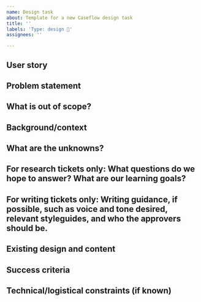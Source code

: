 ```yaml
---
name: Design task
about: Template for a new Caseflow design task
title: ''
labels: 'Type: design 💅'
assignees: ''

---
```


<!-- The goal of this template is to be a tool to help write good design, research, and writing tasks that stem off of a user story and/or epic. It is not intended as a mandate, adapt as needed. -->

## User story
<!-- Include a user story, if it exists. Be specific about which users you're talking about, please. -->

## Problem statement
<!-- Describe the problem the design, writing, or research is intended to solve. -->

## What is out of scope?
<!-- This can be particularly helpful for research tickets. Does not need to be an exhaustive list, but should clearly define the boundaries of the work -->

## Background/context
<!-- Why are we designing/writing this? Who is it for? What research has been done that tells us this needs to be designed, written, or researched? -->

## What are the unknowns?
<!-- If there are key unknowns or assumptions, add them here. If we're accepting the risks associated with the unknowns or assumptions, let us know that too. -->

## For research tickets only: What questions do we hope to answer? What are our learning goals?
<!-- It can be useful to also include questions we're not trying to answer. -->

## For writing tickets only: Writing guidance, if possible, such as voice and tone desired, relevant styleguides, and who the approvers should be.

## Existing design and content
<!--If we're replacing something, please include a screenshot(s) or link to the existing solution, even if it's not in Caseflow. -->

## Success criteria
<!-- Include as needed, especially for issues that aren't part of epics. if no measurable success criteria, what does success look like? -->

## Technical/logistical constraints (if known)
<!-- Are there technical constraints that will impact any design or writing solution? Logistical constraints that will impact user research? -->
